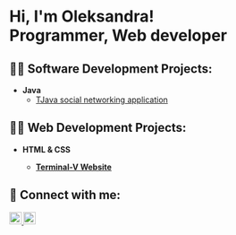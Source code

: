 <h1>Hi, I'm Oleksandra! <br/><a></a>Programmer</a>, <a>Web developer</a>

<h2>👨‍💻 Software Development Projects:</h2>

- <b>Java</b>
  - [TJava social networking application](https://github.com/Dembem1/Java_SNA)

<h2>👨‍💻 Web Development Projects:</h2>

- <b>HTML & CSS<b>
  - [Terminal-V Website](https://github.com/oleksandrakoroll/Terminal-V)



<h2> 🤳 Connect with me:</h2>

<a href="https://linkedin.com/in/oleksandraa-korol" target="_blank">
  <img src="https://cdn.jsdelivr.net/npm/simple-icons@v3/icons/linkedin.svg" alt="LinkedIn" width="22px" /> </a>
<a href="mailto:ooleksandrakorol@gmail.com" target="_blank">
  <img src="https://cdn.jsdelivr.net/npm/simple-icons@v3/icons/mail-dot-ru.svg" alt="Email" width="22px" /> </a>



<!--
**oleksandrakoroll/oleksandrakoroll** is a ✨ _special_ ✨ repository because its `README.md` (this file) appears on your GitHub profile.

Here are some ideas to get you started:

- 🔭 I’m currently working on ...
- 🌱 I’m currently learning ...
- 👯 I’m looking to collaborate on ...
- 🤔 I’m looking for help with ...
- 💬 Ask me about ...
- 📫 How to reach me: ...
- 😄 Pronouns: ...
- ⚡ Fun fact: ...
-->
